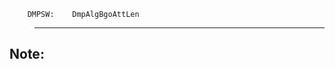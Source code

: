         DMPSW:    DmpAlgBgoAttLen
>--------------------------------------------

Note:
-------------
